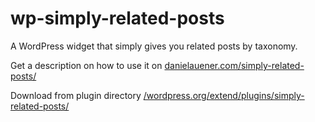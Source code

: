 wp-simply-related-posts
=======================

A WordPress widget that simply gives you related posts by taxonomy.

Get a description on how to use it on [danielauener.com/simply-related-posts/](http://www.danielauener.com/simply-related-posts)

Download from plugin directory [/wordpress.org/extend/plugins/simply-related-posts/](http://wordpress.org/extend/plugins/simply-related-posts/)
